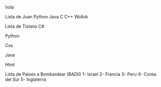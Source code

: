 hola

Lista de Juan
Python
Java
C
C++
Wollok


Lista de Tiziano
C#

Python

Css

Java

Html


Lista de Paises a Bombardear (BADII)
1- Israel
2- Francia
3- Peru
4- Corea del Sur
5- Inglaterra
